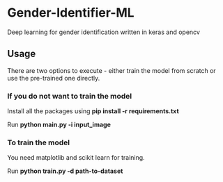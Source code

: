 # Gender-Identifier-ML
Deep learning for gender identification written in keras and opencv

<h2>Usage</h2>

<p>There are two options to execute - either train the model from scratch or use the pre-trained one directly.</p>

<h3>If you do not want to train the model</h3>
<p>Install all the packages using <b>pip install -r requirements.txt</b></p>
<p>Run <b>python main.py -i input_image</b></p>
  
<h3>To train the model</h3>
<p>You need matplotlib and scikit learn for training.</p>
<p>Run <b>python train.py -d path-to-dataset</b></p>  



